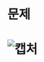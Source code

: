 문제
==
![캡처](https://user-images.githubusercontent.com/73854324/119320417-86688a80-bcb6-11eb-8c4f-5d86c2b3e08d.PNG)
<br><br>
==
